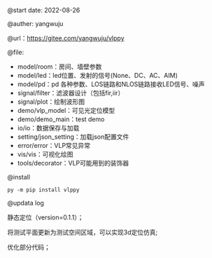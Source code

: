 @start date:  2022-08-26

@auther:  yangwuju

@url：https://gitee.com/yangwuju/vlppy

@file:

- model/room：房间、墙壁参数
- model/led：led位置、发射的信号(None、DC、AC、AIM)
- model/pd：pd 各种参数、LOS链路和NLOS链路接收LED信号、噪声
- signal/filter：滤波器设计（包括fir,iir）
- signal/plot：绘制波形图
- demo/vlp_model：可见光定位模型
- demo/demo_main：test demo
- io/io：数据保存与加载
- setting/json_setting：加载json配置文件
- error/error：VLP常见异常
- vis/vis：可视化绘图
- tools/decorator：VLP可能用到的装饰器

@install

```
py -m pip install vlppy
```

@updata log

静态定位（version=0.1.1）；

将测试平面更新为测试空间区域，可以实现3d定位仿真;

优化部分代码；
